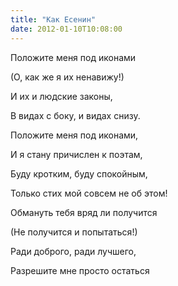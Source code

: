 ```yaml
---
title: "Как Есенин"
date: 2012-01-10T10:08:00
---
```


Положите меня под иконами

(О, как же я их ненавижу!)

И их и людские законы,

В видах с боку, и видах снизу.



Положите меня под иконами,

И я стану причислен к поэтам,

Буду кротким, буду спокойным,

Только стих мой совсем не об этом!



Обмануть тебя вряд ли получится

(Не получится и попытаться!)

Ради доброго, ради лучшего,

Разрешите мне просто остаться
